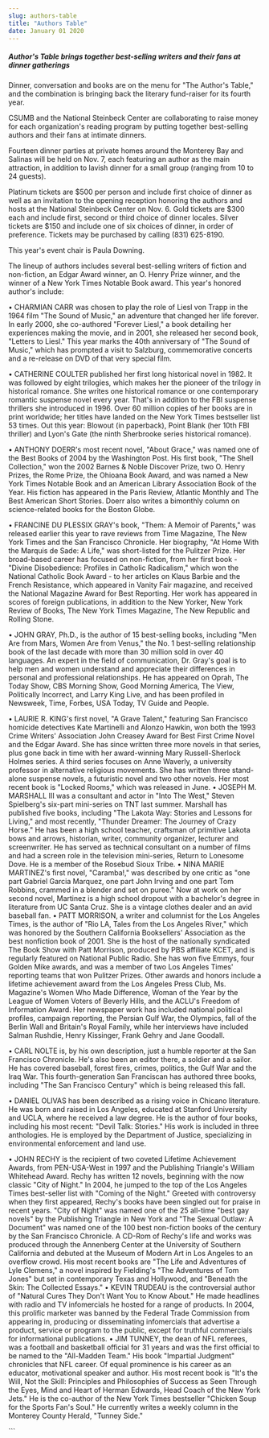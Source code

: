 ```yaml
---
slug: authors-table
title: "Authors Table"
date: January 01 2020
---
```


 
<h5>
  Author&#039;s Table brings together best-selling writers and their fans at
  dinner gatherings
</h5>
<p>
  Dinner, conversation and books are on the menu for "The Author's Table," and
  the combination is bringing back the literary fund-raiser for its fourth year.
</p>
<p>
  CSUMB and the National Steinbeck Center are collaborating to raise money for
  each organization's reading program by putting together best-selling authors
  and their fans at intimate dinners.
</p>
<p>
  Fourteen dinner parties at private homes around the Monterey Bay and Salinas
  will be held on Nov. 7, each featuring an author as the main attraction, in
  addition to lavish dinner for a small group (ranging from 10 to 24 guests).
</p>
<p>
  Platinum tickets are $500 per person and include first choice of dinner as
  well as an invitation to the opening reception honoring the authors and hosts
  at the National Steinbeck Center on Nov. 6. Gold tickets are $300 each and
  include first, second or third choice of dinner locales. Silver tickets are
  $150 and include one of six choices of dinner, in order of preference. Tickets
  may be purchased by calling (831) 625-8190.
</p>
<p>This year's event chair is Paula Downing.</p>
<p>
  The lineup of authors includes several best-selling writers of fiction and
  non-fiction, an Edgar Award winner, an O. Henry Prize winner, and the winner
  of a New York Times Notable Book award. This year's honored author's include:
</p>
<p>
  • CHARMIAN CARR was chosen to play the role of Liesl von Trapp in the 1964
  film "The Sound of Music," an adventure that changed her life forever. In
  early 2000, she co-authored "Forever Liesl," a book detailing her experiences
  making the movie, and in 2001, she released her second book, "Letters to
  Liesl." This year marks the 40th anniversary of "The Sound of Music," which
  has prompted a visit to Salzburg, commemorative concerts and a re-release on
  DVD of that very special film.
</p>
<p>
  • CATHERINE COULTER published her first long historical novel in 1982. It was
  followed by eight trilogies, which makes her the pioneer of the trilogy in
  historical romance. She writes one historical romance or one contemporary
  romantic suspense novel every year. That's in addition to the FBI suspense
  thrillers she introduced in 1996. Over 60 million copies of her books are in
  print worldwide; her titles have landed on the New York Times bestseller list
  53 times. Out this year: Blowout (in paperback), Point Blank (her 10th FBI
  thriller) and Lyon's Gate (the ninth Sherbrooke series historical romance).
</p>
<p>
  • ANTHONY DOERR's most recent novel, "About Grace," was named one of the Best
  Books of 2004 by the Washington Post. His first book, "The Shell Collection,"
  won the 2002 Barnes &amp; Noble Discover Prize, two O. Henry Prizes, the Rome
  Prize, the Ohioana Book Award, and was named a New York Times Notable Book and
  an American Library Association Book of the Year. His fiction has appeared in
  the Paris Review, Atlantic Monthly and The Best American Short Stories. Doerr
  also writes a bimonthly column on science-related books for the Boston Globe.
</p>
<p>
  • FRANCINE DU PLESSIX GRAY's book, "Them: A Memoir of Parents," was released
  earlier this year to rave reviews from Time Magazine, The New York Times and
  the San Francisco Chronicle. Her biography, "At Home With the Marquis de Sade:
  A Life," was short-listed for the Pulitzer Prize. Her broad-based career has
  focused on non-fiction, from her first book - "Divine Disobedience: Profiles
  in Catholic Radicalism," which won the National Catholic Book Award - to her
  articles on Klaus Barbie and the French Resistance, which appeared in Vanity
  Fair magazine, and received the National Magazine Award for Best Reporting.
  Her work has appeared in scores of foreign publications, in addition to the
  New Yorker, New York Review of Books, The New York Times Magazine, The New
  Republic and Rolling Stone.
</p>
<p>
  • JOHN GRAY, Ph.D., is the author of 15 best-selling books, including "Men Are
  from Mars, Women Are from Venus," the No. 1 best-selling relationship book of
  the last decade with more than 30 million sold in over 40 languages. An expert
  in the field of communication, Dr. Gray's goal is to help men and women
  understand and appreciate their differences in personal and professional
  relationships. He has appeared on Oprah, The Today Show, CBS Morning Show,
  Good Morning America, The View, Politically Incorrect, and Larry King Live,
  and has been profiled in Newsweek, Time, Forbes, USA Today, TV Guide and
  People.
</p>
<p>
  • LAURIE R. KING's first novel, "A Grave Talent," featuring San Francisco
  homicide detectives Kate Martinelli and Alonzo Hawkin, won both the 1993 Crime
  Writers' Association John Creasey Award for Best First Crime Novel and the
  Edgar Award. She has since written three more novels in that series, plus gone
  back in time with her award-winning Mary Russell-Sherlock Holmes series. A
  third series focuses on Anne Waverly, a university professor in alternative
  religious movements. She has written three stand-alone suspense novels, a
  futuristic novel and two other novels. Her most recent book is "Locked Rooms,"
  which was released in June. • JOSEPH M. MARSHALL III was a consultant and
  actor in "Into The West," Steven Spielberg's six-part mini-series on TNT last
  summer. Marshall has published five books, including "The Lakota Way: Stories
  and Lessons for Living," and most recently, "Thunder Dreamer: The Journey of
  Crazy Horse." He has been a high school teacher, craftsman of primitive Lakota
  bows and arrows, historian, writer, community organizer, lecturer and
  screenwriter. He has served as technical consultant on a number of films and
  had a screen role in the television mini-series, Return to Lonesome Dove. He
  is a member of the Rosebud Sioux Tribe. • NINA MARIE MARTINEZ's first novel,
  "Caramba!," was described by one critic as "one part Gabriel Garcia Marquez,
  one part John Irving and one part Tom Robbins, crammed in a blender and set on
  puree." Now at work on her second novel, Martinez is a high school dropout
  with a bachelor's degree in literature from UC Santa Cruz. She is a vintage
  clothes dealer and an avid baseball fan. • PATT MORRISON, a writer and
  columnist for the Los Angeles Times, is the author of "Rio LA, Tales from the
  Los Angeles River," which was honored by the Southern California Booksellers'
  Association as the best nonfiction book of 2001. She is the host of the
  nationally syndicated The Book Show with Patt Morrison, produced by PBS
  affiliate KCET, and is regularly featured on National Public Radio. She has
  won five Emmys, four Golden Mike awards, and was a member of two Los Angeles
  Times' reporting teams that won Pulitzer Prizes. Other awards and honors
  include a lifetime achievement award from the Los Angeles Press Club, Ms.
  Magazine's Women Who Made Difference, Woman of the Year by the League of Women
  Voters of Beverly Hills, and the ACLU's Freedom of Information Award. Her
  newspaper work has included national political profiles, campaign reporting,
  the Persian Gulf War, the Olympics, fall of the Berlin Wall and Britain's
  Royal Family, while her interviews have included Salman Rushdie, Henry
  Kissinger, Frank Gehry and Jane Goodall.
</p>
<p>
  • CARL NOLTE is, by his own description, just a humble reporter at the San
  Francisco Chronicle. He's also been an editor there, a soldier and a sailor.
  He has covered baseball, forest fires, crimes, politics, the Gulf War and the
  Iraq War. This fourth-generation San Franciscan has authored three books,
  including "The San Francisco Century" which is being released this fall.
</p>
<p>
  • DANIEL OLIVAS has been described as a rising voice in Chicano literature. He
  was born and raised in Los Angeles, educated at Stanford University and UCLA,
  where he received a law degree. He is the author of four books, including his
  most recent: "Devil Talk: Stories." His work is included in three anthologies.
  He is employed by the Department of Justice, specializing in environmental
  enforcement and land use.
</p>
<p>
  • JOHN RECHY is the recipient of two coveted Lifetime Achievement Awards, from
  PEN-USA-West in 1997 and the Publishing Triangle's William Whitehead Award.
  Rechy has written 12 novels, beginning with the now classic "City of Night."
  In 2004, he jumped to the top of the Los Angeles Times best-seller list with
  "Coming of the Night." Greeted with controversy when they first appeared,
  Rechy's books have been singled out for praise in recent years. "City of
  Night" was named one of the 25 all-time "best gay novels" by the Publishing
  Triangle in New York and "The Sexual Outlaw: A Document" was named one of the
  100 best non-fiction books of the century by the San Francisco Chronicle. A
  CD-Rom of Rechy's life and works was produced through the Annenberg Center at
  the University of Southern California and debuted at the Museum of Modern Art
  in Los Angeles to an overflow crowd. His most recent books are "The Life and
  Adventures of Lyle Clemens," a novel inspired by Fielding's "The Adventures of
  Tom Jones" but set in contemporary Texas and Hollywood, and "Beneath the Skin:
  The Collected Essays." • KEVIN TRUDEAU is the controversial author of "Natural
  Cures They Don't Want You to Know About." He made headlines with radio and TV
  infomercials he hosted for a range of products. In 2004, this prolific
  marketer was banned by the Federal Trade Commission from appearing in,
  producing or disseminating infomercials that advertise a product, service or
  program to the public, except for truthful commercials for informational
  publications. • JIM TUNNEY, the dean of NFL referees, was a football and
  basketball official for 31 years and was the first official to be named to the
  "All-Madden Team." His book "Impartial Judgment" chronicles that NFL career.
  Of equal prominence is his career as an educator, motivational speaker and
  author. His most recent book is "It's the Will, Not the Skill: Principles and
  Philosophies of Success as Seen Through the Eyes, Mind and Heart of Herman
  Edwards, Head Coach of the New York Jets." He is the co-author of the New York
  Times bestseller "Chicken Soup for the Sports Fan's Soul." He currently writes
  a weekly column in the Monterey County Herald, "Tunney Side."
</p>
```

